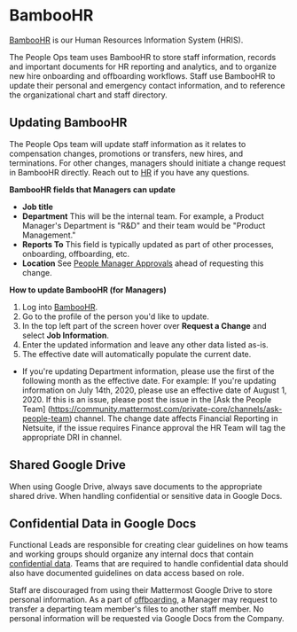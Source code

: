 # BambooHR

[BambooHR](https://mattermost.bamboohr.com/home/) is our Human Resources Information System (HRIS).

The People Ops team uses BambooHR to store staff information, records and important documents for HR reporting and analytics, and to organize new hire onboarding and offboarding workflows. Staff use BambooHR to update their personal and emergency contact information, and to reference the organizational chart and staff directory.

## Updating BambooHR

The People Ops team will update staff information as it relates to compensation changes, promotions or transfers, new hires, and terminations. For other changes, managers should initiate a change request in BambooHR directly. Reach out to [HR](https://handbook.mattermost.com/operations/workplace/people#team) if you have any questions.

**BambooHR fields that Managers can update**

* **Job title**
* **Department** This will be the internal team. For example, a Product Manager's Department is "R&D" and their team would be "Product Management."
* **Reports To** This field is typically updated as part of other processes, onboarding, offboarding, etc.
* **Location** See [People Manager Approvals](https://handbook.mattermost.com/contributors/onboarding/manager-onboarding-1#people-manager-approvals) ahead of requesting this change.

**How to update BambooHR (for Managers)**

1. Log into [BambooHR](https://mattermost.bamboohr.com/login).
2. Go to the profile of the person you'd like to update.
3. In the top left part of the screen hover over **Request a Change** and select **Job Information**.
4. Enter the updated information and leave any other data listed as-is.
5. The effective date will automatically populate the current date. 
- If you're updating Department information, please use the first of the following month as the effective date. For example: If you're updating information on July 14th, 2020, please use an effective date of August 1, 2020. If this is an issue, please post the issue in the [Ask the People Team] (https://community.mattermost.com/private-core/channels/ask-people-team) channel. The change date affects Financial Reporting in Netsuite, if the issue requires Finance approval the HR Team will tag the appropriate DRI in channel.

## Shared Google Drive

When using Google Drive, always save documents to the appropriate shared drive. When handling confidential or sensitive data in Google Docs.

## Confidential Data in Google Docs

Functional Leads are responsible for creating clear guidelines on how teams and working groups should organize any internal docs that contain [confidential data](https://handbook.mattermost.com/operations/operations/company-processes/publishing/publishing-guidelines/confidentiality-guidelines). Teams that are required to handle confidential data should also have documented guidelines on data access based on role.

Staff are discouraged from using their Mattermost Google Drive to store personal information. As a part of [offboarding](https://handbook.mattermost.com/operations/workplace/people/offboarding), a Manager may request to transfer a departing team member's files to another staff member. No personal information will be requested via Google Docs from the Company.
